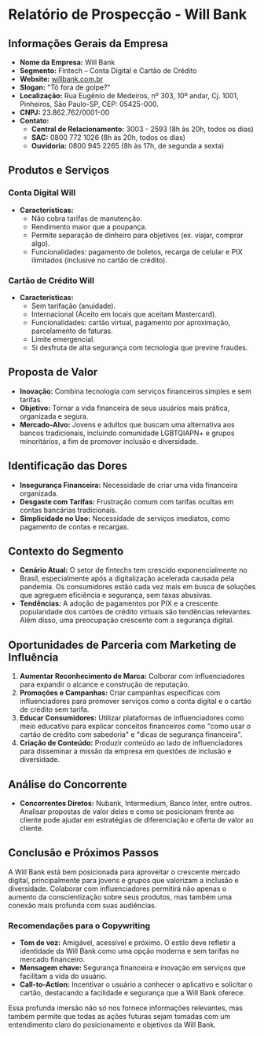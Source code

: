 # Relatório de Prospecção - Will Bank

## Informações Gerais da Empresa
- **Nome da Empresa:** Will Bank
- **Segmento:** Fintech – Conta Digital e Cartão de Crédito
- **Website:** [willbank.com.br](http://www.willbank.com.br)
- **Slogan:** "Tô fora de golpe?"
- **Localização:** Rua Eugênio de Medeiros, nº 303, 10º andar, Cj. 1001, Pinheiros, São Paulo-SP, CEP: 05425-000.
- **CNPJ:** 23.862.762/0001-00
- **Contato:**
  - **Central de Relacionamento:** 3003 - 2593 (8h às 20h, todos os dias)
  - **SAC:** 0800 772 1026 (8h às 20h, todos os dias)
  - **Ouvidoria:** 0800 945 2265 (8h às 17h, de segunda a sexta)

## Produtos e Serviços
### Conta Digital Will
- **Características:**
  - Não cobra tarifas de manutenção.
  - Rendimento maior que a poupança.
  - Permite separação de dinheiro para objetivos (ex. viajar, comprar algo).
  - Funcionalidades: pagamento de boletos, recarga de celular e PIX ilimitados (inclusive no cartão de crédito).
  
### Cartão de Crédito Will
- **Características:**
  - Sem tarifação (anuidade).
  - Internacional (Aceito em locais que aceitam Mastercard).
  - Funcionalidades: cartão virtual, pagamento por aproximação, parcelamento de faturas.
  - Limite emergencial.
  - Si desfruta de alta segurança com tecnologia que previne fraudes.

## Proposta de Valor
- **Inovação:** Combina tecnologia com serviços financeiros simples e sem tarifas.
- **Objetivo:** Tornar a vida financeira de seus usuários mais prática, organizada e segura.
- **Mercado-Alvo:** Jovens e adultos que buscam uma alternativa aos bancos tradicionais, incluindo comunidade LGBTQIAPN+ e grupos minoritários, a fim de promover inclusão e diversidade.

## Identificação das Dores
- **Insegurança Financeira:** Necessidade de criar uma vida financeira organizada.
- **Desgaste com Tarifas:** Frustração comum com tarifas ocultas em contas bancárias tradicionais.
- **Simplicidade no Uso:** Necessidade de serviços imediatos, como pagamento de contas e recargas.

## Contexto do Segmento
- **Cenário Atual:** O setor de fintechs tem crescido exponencialmente no Brasil, especialmente após a digitalização acelerada causada pela pandemia. Os consumidores estão cada vez mais em busca de soluções que agreguem eficiência e segurança, sem taxas abusivas.
- **Tendências:** A adoção de pagamentos por PIX e a crescente popularidade dos cartões de crédito virtuais são tendências relevantes. Além disso, uma preocupação crescente com a segurança digital.

## Oportunidades de Parceria com Marketing de Influência
1. **Aumentar Reconhecimento de Marca:** Colborar com influenciadores para expandir o alcance e construção de reputação.
2. **Promoções e Campanhas:** Criar campanhas específicas com influenciadores para promover serviços como a conta digital e o cartão de crédito sem tarifa.
3. **Educar Consumidores:** Utilizar plataformas de influenciadores como meio educativo para explicar conceitos financeiros como "como usar o cartão de crédito com sabedoria" e "dicas de segurança financeira".
4. **Criação de Conteúdo:** Produzir conteúdo ao lado de influenciadores para disseminar a missão da empresa em questões de inclusão e diversidade.

## Análise do Concorrente
- **Concorrentes Diretos:** Nubank, Intermedium, Banco Inter, entre outros. Analisar propostas de valor deles e como se posicionam frente ao cliente pode ajudar em estratégias de diferenciação e oferta de valor ao cliente.

## Conclusão e Próximos Passos
A Will Bank está bem posicionada para aproveitar o crescente mercado digital, principalmente para jovens e grupos que valorizam a inclusão e diversidade. Colaborar com influenciadores permitirá não apenas o aumento da conscientização sobre seus produtos, mas também uma conexão mais profunda com suas audiências.

### Recomendações para o Copywriting
- **Tom de voz:** Amigável, acessível e próximo. O estilo deve refletir a identidade da Will Bank como uma opção moderna e sem tarifas no mercado financeiro.
- **Mensagem chave:** Segurança financeira e inovação em serviços que facilitam a vida do usuário.
- **Call-to-Action:** Incentivar o usuário a conhecer o aplicativo e solicitar o cartão, destacando a facilidade e segurança que a Will Bank oferece.

Essa profunda imersão não só nos fornece informações relevantes, mas também permite que todas as ações futuras sejam tomadas com um entendimento claro do posicionamento e objetivos da Will Bank.